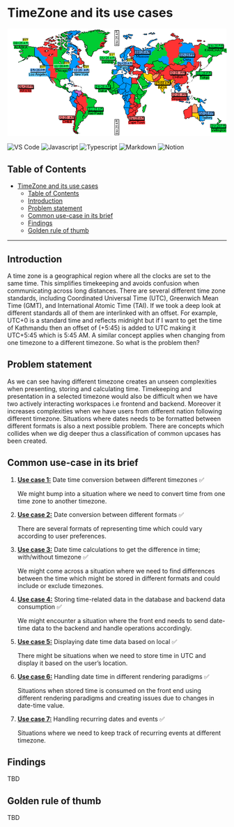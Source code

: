 # TimeZone and its use cases

![Internalization image](docs/Internalization.png)

![VS Code](https://img.shields.io/badge/VSCode-0078D4?style=for-the-badge&logo=visual%20studio%20code&logoColor=white) ![Javascript](https://img.shields.io/badge/JavaScript-323330?style=for-the-badge&logo=javascript&logoColor=F7DF1E) ![Typescript](https://img.shields.io/badge/TypeScript-007ACC?style=for-the-badge&logo=typescript&logoColor=white) ![Markdown](https://img.shields.io/badge/Markdown-000000?style=for-the-badge&logo=markdown&logoColor=white) ![Notion](https://img.shields.io/badge/Notion-000000?style=for-the-badge&logo=notion&logoColor=white)

## Table of Contents

- [TimeZone and its use cases](#timezone-and-its-use-cases)
  - [Table of Contents](#table-of-contents)
  - [Introduction](#introduction)
  - [Problem statement](#problem-statement)
  - [Common use-case in its brief](#common-use-case-in-its-brief)
  - [Findings](#findings)
  - [Golden rule of thumb](#golden-rule-of-thumb)

---

## Introduction

A time zone is a geographical region where all the clocks are set to the same time. This simplifies timekeeping and avoids confusion when communicating across long distances. There are several different time zone standards, including Coordinated Universal Time (UTC), Greenwich Mean Time (GMT), and International Atomic Time (TAI). If we took a deep look at different standards all of them are interlinked with an offset. For example, UTC+0 is a standard time and reflects midnight but if I want to get the time of Kathmandu then an offset of (+5:45) is added to UTC making it UTC+5:45 which is 5:45 AM. A similar concept applies when changing from one timezone to a different timezone. So what is the problem then?

## Problem statement

As we can see having different timezone creates an unseen complexities when presenting, storing and calculating time. Timekeeping and presentation in a selected timezone would also be difficult when we have two actively interacting workspaces i.e frontend and backend. Moreover it increases complexities when we have users from different nation following different timezone. Situations where dates needs to be formatted between different formats is also a next possible problem. There are concepts which collides when we dig deeper thus a classification of common upcases has been created.

## Common use-case in its brief

1. [**Use case 1:**](./src/Usecase1/ReadMe.md) Date time conversion between different timezones ✅

    We might bump into a situation where we need to convert time from one time zone to another timezone.

2. [**Use case 2:**](./src/Usecase2/ReadMe.md) Date conversion between different formats ✅

    There are several formats of representing time which could vary according to user preferences.

3. [**Use case 3:**](./src/Usecase3/ReadMe.md) Date time calculations to get the difference in time; with/without timezone ✅

    We might come across a situation where we need to find differences between the time which might be stored in different formats and could include or exclude timezones.

4. [**Use case 4:**](./src/Usecase4/ReadMe.md) Storing time-related data in the database and backend data consumption ✅

    We might encounter a situation where the front end needs to send date-time data to the backend and handle operations accordingly.

5. [**Use case 5:**](./src/Usecase5/ReadMe.md) Displaying date time data based on local ✅

    There might be situations when we need to store time in UTC and display it based on the user’s location.

6. [**Use case 6:**](./src/Usecase6/ReadMe.md) Handling date time in different rendering paradigms ✅

    Situations when stored time is consumed on the front end using different rendering paradigms and creating issues due to changes in date-time value.

7. [**Use case 7:**](./src/Usecase7/ReadMe.md) Handling recurring dates and events ✅

    Situations where we need to keep track of recurring events at different timezone.

## Findings

TBD

## Golden rule of thumb

TBD
